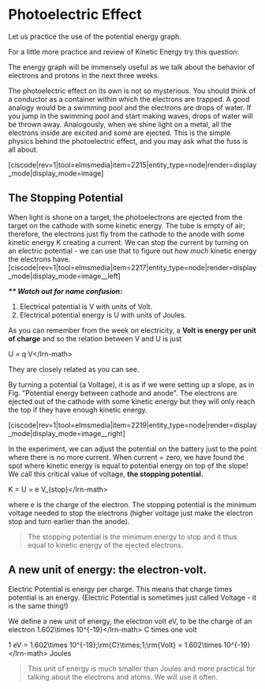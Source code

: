 # Photoelectric Effect

Let us practice the use of the potential energy graph.

For a little more practice and review of Kinetic Energy try this question:

The energy graph will be immensely useful as we talk about the behavior of electrons and protons in the next three weeks.

The photoelectric effect on its own is not so mysterious. You should think of a conductor as a container within which the electrons are trapped. A good analogy would be a swimming pool and the electrons are drops of water. If you jump in the swimming pool and start making waves, drops of water will be thrown away. Analogously, when we shine light on a metal, all the electrons inside are excited and some are ejected. This is the simple physics behind the photoelectric effect, and you may ask what the fuss is all about.

\[ciscode\|rev=1\|tool=elmsmedia\|item=2215\|entity\_type=node\|render=display\_mode\|display\_mode=image\]

## The Stopping Potential

When light is shone on a target, the photoelectrons are ejected from the target on the cathode with some kinetic energy. The tube is empty of air; therefore, the electrons just fly from the cathode to the anode with some kinetic energy K creating a current. We can stop the current by turning on an electric potential - we can use that to figure out _how much_ kinetic energy the electrons have. \[ciscode\|rev=1\|tool=elmsmedia\|item=2217\|entity\_type=node\|render=display\_mode\|display\_mode=image\_\_left\]

_**\*\* Watch out for name confusion:**_

1. Electrical potential is V with units of Volt.
2. Electrical potential energy is U with units of Joules.

As you can remember from the week on electricity, a **Volt is energy per unit of charge** and so the relation between V and U is just

U = q V&lt;/lrn-math&gt;

They are closely related as you can see.

By turning a potential \(a Voltage\), it is as if we were setting up a slope, as in Fig. "Potential energy between cathode and anode". The electrons are ejected out of the cathode with some kinetic energy but they will only reach the top if they have enough kinetic energy.

\[ciscode\|rev=1\|tool=elmsmedia\|item=2219\|entity\_type=node\|render=display\_mode\|display\_mode=image\_\_right\]

In the experiment, we can adjust the potential on the battery just to the point where there is no more current. When current = zero, we have found the spot where kinetic energy is equal to potential energy on top of the slope! We call this critical value of voltage, **the stopping potential.**

K = U = e V\_{stop}&lt;/lrn-math&gt;

where e is the charge of the electron. The stopping potential is the minimum voltage needed to stop the electrons \(higher voltage just make the electron stop and turn earlier than the anode\).

> The stopping potential is the minimum energy to stop and it thus equal to kinetic energy of the ejected electrons.

## A new unit of energy: the electron-volt.

Electric Potential is energy per charge. This means that charge times potential is an energy. \(Electric Potential is sometimes just called Voltage - it is the same thing!\)

We define a new unit of energy, the electron volt eV, to be the charge of an electron 1.602\times 10^{-19}&lt;/lrn-math&gt; C times one volt

1 eV = 1.602\times 10^{-19}\;\rm{C}\times\;1;\rm{Volt} = 1.602\times 10^{-19}&lt;/lrn-math&gt; Joules

> This unit of energy is much smaller than Joules and more practical for talking about the electrons and atoms. We will use it often.


